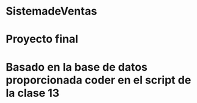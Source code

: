 # SistemadeVentas 
# Proyecto final
# Basado en la base de datos proporcionada coder en el script de la clase 13

